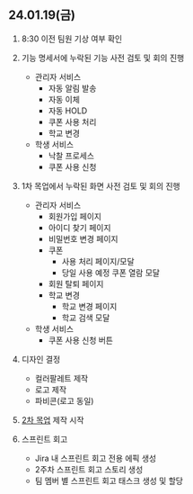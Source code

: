 ## 24.01.19(금)

1. 8:30 이전 팀원 기상 여부 확인

2. 기능 명세서에 누락된 기능 사전 검토 및 회의 진행

    - 관리자 서비스
        - 자동 알림 발송
        - 자동 이체
        - 자동 HOLD
        - 쿠폰 사용 처리
        - 학교 변경
    - 학생 서비스
        - 낙찰 프로세스
        - 쿠폰 사용 신청

3. 1차 목업에서 누락된 화면 사전 검토 및 회의 진행

    - 관리자 서비스
        - 회원가입 페이지
        - 아이디 찾기 페이지
        - 비밀번호 변경 페이지
        - 쿠폰
            - 사용 처리 페이지/모달
            - 당일 사용 예정 쿠폰 열람 모달
        - 회원 탈퇴 페이지
        - 학교 변경
            - 학교 변경 페이지
            - 학교 검색 모달
    - 학생 서비스
        - 쿠폰 사용 신청 버튼

4. 디자인 결정
    - 컬러팔레트 제작
    - 로고 제작
    - 파비콘(로고 동일)

5. [2차 목업](https://www.figma.com/file/VftzgDcNn65HPSQEcdIYmy/B%3AD-%EC%B5%9C%EC%A2%85-%EB%AA%A9%EC%97%85?type=design&node-id=0-1&mode=design&t=r7TYbNOZq0cj5iQN-0) 제작 시작

5. 스프린트 회고
    - Jira 내 스프린트 회고 전용 에픽 생성
    - 2주차 스프린트 회고 스토리 생성
    - 팀 멤버 별 스프린트 회고 태스크 생성 및 할당